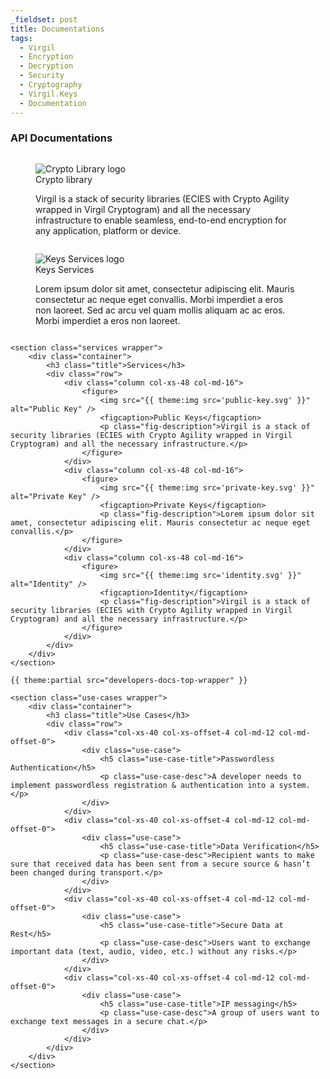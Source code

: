 ```yaml
---
_fieldset: post
title: Documentations
tags:
  - Virgil
  - Encryption
  - Decryption
  - Security
  - Cryptography
  - Virgil.Keys
  - Documentation
---
```


<div class="content">
    <section class="api-documentations wrapper">
        <div class="container">
            <h3 class="title">API Documentations</h3>
            <div class="row">
                <div class="column col-xs-40 col-xs-offset-4 col-md-24 col-md-offset-0">
                    <figure>
                        <img src="{{ theme:img src='crypto-lib-logo.png' }}" alt="Crypto Library logo"/>
                        <figcaption>Crypto library</figcaption>
                        <p class="fig-description">Virgil is a stack of security libraries (ECIES with Crypto Agility wrapped in Virgil Cryptogram) and all the necessary infrastructure to enable seamless, end-to-end encryption for any application, platform or device.</p>
                    </figure>
                </div>
                <div class="column col-xs-40 col-xs-offset-4 col-md-24 col-md-offset-0">
                    <figure>
                        <img src="{{ theme:img src='keys-services-logo.png' }}" alt="Keys Services logo"/>
                        <figcaption>Keys Services</figcaption>
                        <p class="fig-description">Lorem ipsum dolor sit amet, consectetur adipiscing elit. Mauris consectetur ac neque eget convallis. Morbi imperdiet a eros non laoreet. Sed ac arcu vel quam mollis aliquam ac ac eros.  Morbi imperdiet a eros non laoreet.</p>
                    </figure>
                </div>
            </div>
        </div>
    </section>

    <section class="services wrapper">
        <div class="container">
            <h3 class="title">Services</h3>
            <div class="row">
                <div class="column col-xs-48 col-md-16">
                    <figure>
                        <img src="{{ theme:img src='public-key.svg' }}" alt="Public Key" />
                        <figcaption>Public Keys</figcaption>
                        <p class="fig-description">Virgil is a stack of security libraries (ECIES with Crypto Agility wrapped in Virgil Cryptogram) and all the necessary infrastructure.</p>
                    </figure>
                </div>
                <div class="column col-xs-48 col-md-16">
                    <figure>
                        <img src="{{ theme:img src='private-key.svg' }}" alt="Private Key" />
                        <figcaption>Private Keys</figcaption>
                        <p class="fig-description">Lorem ipsum dolor sit amet, consectetur adipiscing elit. Mauris consectetur ac neque eget convallis.</p>
                    </figure>
                </div>
                <div class="column col-xs-48 col-md-16">
                    <figure>
                        <img src="{{ theme:img src='identity.svg' }}" alt="Identity" />
                        <figcaption>Identity</figcaption>
                        <p class="fig-description">Virgil is a stack of security libraries (ECIES with Crypto Agility wrapped in Virgil Cryptogram) and all the necessary infrastructure.</p>
                    </figure>
                </div>
            </div>
        </div>
    </section>

    {{ theme:partial src="developers-docs-top-wrapper" }}

    <section class="use-cases wrapper">
        <div class="container">
            <h3 class="title">Use Cases</h3>
            <div class="row">
                <div class="col-xs-40 col-xs-offset-4 col-md-12 col-md-offset-0">
                    <div class="use-case">
                        <h5 class="use-case-title">Passwordless Authentication</h5>
                        <p class="use-case-desc">A developer needs to implement passwordless registration & authentication into a system.</p>
                    </div>
                </div>
                <div class="col-xs-40 col-xs-offset-4 col-md-12 col-md-offset-0">
                    <div class="use-case">
                        <h5 class="use-case-title">Data Verification</h5>
                        <p class="use-case-desc">Recipient wants to make sure that received data has been sent from a secure source & hasn’t been changed during transport.</p>
                    </div>
                </div>
                <div class="col-xs-40 col-xs-offset-4 col-md-12 col-md-offset-0">
                    <div class="use-case">
                        <h5 class="use-case-title">Secure Data at Rest</h5>
                        <p class="use-case-desc">Users want to exchange important data (text, audio, video, etc.) without any risks.</p>
                    </div>
                </div>
                <div class="col-xs-40 col-xs-offset-4 col-md-12 col-md-offset-0">
                    <div class="use-case">
                        <h5 class="use-case-title">IP messaging</h5>
                        <p class="use-case-desc">A group of users want to exchange text messages in a secure chat.</p>
                    </div>
                </div>
            </div>
        </div>
    </section>
</div>